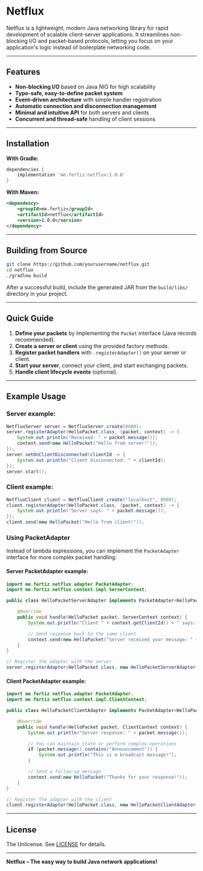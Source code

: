# Netflux

Netflux is a lightweight, modern Java networking library for rapid development of scalable client-server applications. It streamlines non-blocking I/O and packet-based protocols, letting you focus on your application's logic instead of boilerplate networking code.

---

## Features

- **Non-blocking I/O** based on Java NIO for high scalability
- **Type-safe, easy-to-define packet system**
- **Event-driven architecture** with simple handler registration
- **Automatic connection and disconnection management**
- **Minimal and intuitive API** for both servers and clients
- **Concurrent and thread-safe** handling of client sessions

---

## Installation

**With Gradle:**
```gradle
dependencies {
    implementation 'me.fertiz:netflux:1.0.0'
}
```

**With Maven:**
```xml
<dependency>
    <groupId>me.fertiz</groupId>
    <artifactId>netflux</artifactId>
    <version>1.0.0</version>
</dependency>
```

---

## Building from Source
```sh
git clone https://github.com/yourusername/netflux.git
cd netflux
./gradlew build
```

After a successful build, include the generated JAR from the `build/libs/` directory in your project.

---

## Quick Guide

1. **Define your packets** by implementing the `Packet` interface (Java records recommended).
2. **Create a server or client** using the provided factory methods.
3. **Register packet handlers** with `.registerAdapter()` on your server or client.
4. **Start your server**, connect your client, and start exchanging packets.
5. **Handle client lifecycle events** (optional).

---

## Example Usage

### Server example:
```java
NetfluxServer server = NetfluxServer.create(8080);
server.registerAdapter(HelloPacket.class, (packet, context) -> {
    System.out.println("Received: " + packet.message());
    context.send(new HelloPacket("Hello from server!"));
});
server.setOnClientDisconnected(clientId -> {
    System.out.println("Client disconnected: " + clientId);
});
server.start();
```

### Client example:
```java
NetfluxClient client = NetfluxClient.create("localhost", 8080);
client.registerAdapter(HelloPacket.class, (packet, context) -> {
    System.out.println("Server says: " + packet.message());
});
client.send(new HelloPacket("Hello from client!"));
```

### Using PacketAdapter

Instead of lambda expressions, you can implement the `PacketAdapter` interface for more complex packet handling:

#### Server PacketAdapter example:
```java
import me.fertiz.netflux.adapter.PacketAdapter;
import me.fertiz.netflux.context.impl.ServerContext;

public class HelloPacketServerAdapter implements PacketAdapter<HelloPacket, ServerContext> {

    @Override
    public void handle(HelloPacket packet, ServerContext context) {
        System.out.println("Client " + context.getClientId() + " says: " + packet.message());

        // Send response back to the same client
        context.send(new HelloPacket("Server received your message: " + packet.message()));
    }
}

// Register the adapter with the server
server.registerAdapter(HelloPacket.class, new HelloPacketServerAdapter());
```

#### Client PacketAdapter example:
```java
import me.fertiz.netflux.adapter.PacketAdapter;
import me.fertiz.netflux.context.impl.ClientContext;

public class HelloPacketClientAdapter implements PacketAdapter<HelloPacket, ClientContext> {

    @Override
    public void handle(HelloPacket packet, ClientContext context) {
        System.out.println("Server response: " + packet.message());

        // You can maintain state or perform complex operations
        if (packet.message().contains("Announcement")) {
            System.out.println("This is a broadcast message!");
        }

        // Send a follow-up message
        context.send(new HelloPacket("Thanks for your response!"));
    }
}

// Register the adapter with the client
client.registerAdapter(HelloPacket.class, new HelloPacketClientAdapter());
```

---

## License

The Unlicense. See [LICENSE](./LICENSE) for details.

---

**Netflux – The easy way to build Java network applications!**
